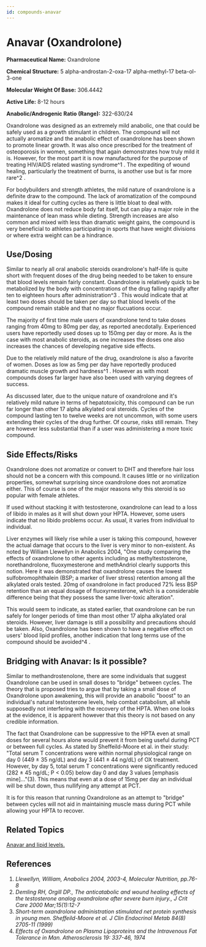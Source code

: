 ```yaml
---
id: compounds-anavar
---
```


# Anavar (Oxandrolone)

**Pharmaceutical Name:** Oxandrolone 

**Chemical Structure:** 5 alpha-androstan-2-oxa-17 alpha-methyl-17 beta-ol-3-one 

**Molecular Weight Of Base:** 306.4442 

**Active Life:** 8-12 hours

**Anabolic/Androgenic Ratio (Range):** 322-630/24

Oxandrolone was designed as an extremely mild anabolic, one that could be safely used as a growth stimulant in children. The compound will not actually aromatize and the anabolic effect of oxandrolone has been shown to promote linear growth. It was also once prescribed for the treatment of osteoporosis in women, something that again demonstrates how truly mild it is. However, for the most part it is now manufactured for the purpose of treating HIV/AIDS related wasting syndrome^1 . The expediting of wound healing, particularly the treatment of burns, is another use but is far more rare^2 .

For bodybuilders and strength athletes, the mild nature of oxandrolone is a definite draw to the compound. The lack of aromatization of the compound makes it ideal for cutting cycles as there is little bloat to deal with. Oxandrolone does not reduce body fat itself, but can play a major role in the maintenance of lean mass while dieting. Strength increases are also common and mixed with less than dramatic weight gains, the compound is very beneficial to athletes participating in sports that have weight divisions or where extra weight can be a hindrance.

## Use/Dosing

Similar to nearly all oral anabolic steroids oxandrolone's half-life is quite short with frequent doses of the drug being needed to be taken to ensure that blood levels remain fairly constant. Oxandrolone is relatively quick to be metabolized by the body with concentrations of the drug falling rapidly after ten to eighteen hours after administration^3 . This would indicate that at least two doses should be taken per day so that blood levels of the compound remain stable and that no major flucuations occur.

The majority of first time male users of oxandrolone tend to take doses ranging from 40mg to 80mg per day, as reported anecdotally. Experienced users have reportedly used doses up to 150mg per day or more. As is the case with most anabolic steroids, as one increases the doses one also increases the chances of developing negative side effects.

Due to the relatively mild nature of the drug, oxandrolone is also a favorite of women. Doses as low as 5mg per day have reportedly produced dramatic muscle growth and hardness^1 . However as with most compounds doses far larger have also been used with varying degrees of success. 

As discussed later, due to the unique nature of oxandrolone and it's relatively mild nature in terms of hepatotoxicity, this compound can be run far longer than other 17 alpha alkylated oral steroids. Cycles of the compound lasting ten to twelve weeks are not uncommon, with some users extending their cycles of the drug further. Of course, risks still remain. They are however less substantial than if a user was administering a more toxic compound.

## Side Effects/Risks

Oxandrolone does not aromatize or convert to DHT and therefore hair loss should not be a concern with this compound. It causes little or no virilization properties, somewhat surprising since oxandrolone does not aromatize either. This of course is one of the major reasons why this steroid is so popular with female athletes.

If used without stacking it with testosterone, oxandrolone can lead to a loss of libido in males as it will shut down your HPTA. However, some users indicate that no libido problems occur. As usual, it varies from individual to individual.

Liver enzymes will likely rise while a user is taking this compound, however the actual damage that occurs to the liver is very minor to non-existent. As noted by William Llewellyn in Anabolics 2004, "One study comparing the effects of oxandrolone to other agents including as methyltestosterone, norethandrolone, fluoxymesterone and methAndriol clearly supports this notion. Here it was demonstrated that oxandrolone causes the lowest sulfobromophthalein (BSP; a marker of liver stress) retention among all the alkylated orals tested. 20mg of oxandrolone in fact produced 72% less BSP retention than an equal dosage of fluoxyrnesterone, which is a considerable difference being that they possess the same liver-toxic alteration". 

This would seem to indicate, as stated earlier, that oxandrolone can be run safely for longer periods of time than most other 17 alpha alkylated oral steroids. However, liver damage is still a possibility and precautions should be taken. Also, Oxandrolone has been shown to have a negative effect on users' blood lipid profiles, another indication that long terms use of the compound should be avoided^4 . 

## Bridging with Anavar: Is it possible?

Similar to methandrostenolone, there are some individuals that suggest Oxandrolone can be used in small doses to "bridge" between cycles. The theory that is proposed tries to argue that by taking a small dose of Oxandrolone upon awakening, this will provide an anabolic "boost" to an individual's natural testosterone levels, help combat catabolism, all while supposedly not interfering with the recovery of the HPTA. When one looks at the evidence, it is apparent however that this theory is not based on any credible information.

The fact that Oxandrolone can be suppressive to the HPTA even at small doses for several hours alone would prevent it from being useful during PCT or between full cycles. As stated by Sheffeild-Moore et al. in their study: "Total serum T concentrations were within normal physiological range on day 0 (449 ± 35 ng/dL) and day 3 (441 ± 44 ng/dL) of OX treatment. However, by day 5, total serum T concentrations were significantly reduced (282 ± 45 ng/dL; P < 0.05) below day 0 and day 3 values [emphasis mine]..."(3). This means that even at a dose of 15mg per day an individual will be shut down, thus nullifying any attempt at PCT. 

It is for this reason that running Oxandrolone as an attempt to "bridge" between cycles will not aid in maintaining muscle mass during PCT while allowing your HPTA to recover.

## Related Topics

[Anavar and lipid levels.](http://www.reddit.com/r/steroids/comments/1ozurh/holy_cholesterol_my_advice_for_all_the_beginners/)

## References

1. *Llewellyn, William, Anabolics 2004, 2003-4, Molecular Nutrition, pp.76-8*
2. *Demling RH, Orgill DP., The anticatabolic and wound healing effects of the testosterone analog oxandrolone after severe burn injury., J Crit Care 2000 Mar;15(1):12-7*
3. *Short-term oxandrolone administration stimulated net protein synthesis in young men. Sheffeild-Moore et al. J Clin Endocrinol Metab 84(8) 2705-11 (1999)*
4. *Effects of Oxandrolone on Plasma Lipoproteins and the Intravenous Fat Tolerance in Man. Atherosclerosis 19: 337-46, 1974*